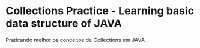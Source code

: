 # Collections Practice - Learning basic data structure of JAVA

Praticando melhor os conceitos de Collections em JAVA